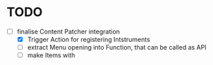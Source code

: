 ﻿# TODO
- [ ] finalise Content Patcher integration
	- [X] Trigger Action for registering Intstruments
	- [ ] extract Menu opening into Function, that can be called as API
	- [ ] make Items with 